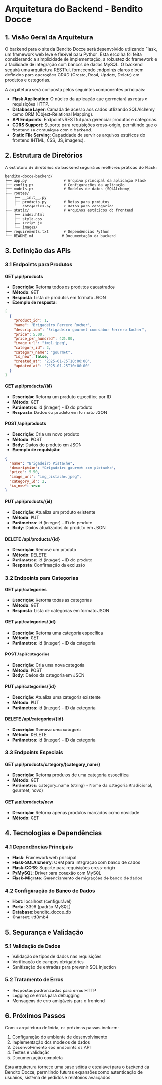 # Arquitetura do Backend - Bendito Docce

## 1. Visão Geral da Arquitetura

O backend para o site da Bendito Docce será desenvolvido utilizando Flask, um framework web leve e flexível para Python. Esta escolha foi feita considerando a simplicidade de implementação, a robustez do framework e a facilidade de integração com bancos de dados MySQL. O backend seguirá uma arquitetura RESTful, fornecendo endpoints claros e bem definidos para operações CRUD (Create, Read, Update, Delete) em produtos e categorias.

A arquitetura será composta pelos seguintes componentes principais:

- **Flask Application**: O núcleo da aplicação que gerenciará as rotas e requisições HTTP.
- **Database Layer**: Camada de acesso aos dados utilizando SQLAlchemy como ORM (Object-Relational Mapping).
- **API Endpoints**: Endpoints RESTful para gerenciar produtos e categorias.
- **CORS Support**: Suporte para requisições cross-origin, permitindo que o frontend se comunique com o backend.
- **Static File Serving**: Capacidade de servir os arquivos estáticos do frontend (HTML, CSS, JS, imagens).

## 2. Estrutura de Diretórios

A estrutura de diretórios do backend seguirá as melhores práticas do Flask:

```
bendito-docce-backend/
├── app.py                 # Arquivo principal da aplicação Flask
├── config.py              # Configurações da aplicação
├── models.py              # Modelos de dados (SQLAlchemy)
├── routes/
│   ├── __init__.py
│   ├── products.py        # Rotas para produtos
│   └── categories.py      # Rotas para categorias
├── static/                # Arquivos estáticos do frontend
│   ├── index.html
│   ├── style.css
│   ├── script.js
│   └── images/
├── requirements.txt       # Dependências Python
└── README.md             # Documentação do backend
```

## 3. Definição das APIs

### 3.1 Endpoints para Produtos

#### GET /api/products
- **Descrição**: Retorna todos os produtos cadastrados
- **Método**: GET
- **Resposta**: Lista de produtos em formato JSON
- **Exemplo de resposta**:
```json
[
  {
    "product_id": 1,
    "name": "Brigadeiro Ferrero Rocher",
    "description": "Brigadeiro gourmet com sabor Ferrero Rocher",
    "price": 5.00,
    "price_per_hundred": 425.00,
    "image_url": "img1.jpeg",
    "category_id": 2,
    "category_name": "gourmet",
    "is_new": false,
    "created_at": "2025-01-25T10:00:00",
    "updated_at": "2025-01-25T10:00:00"
  }
]
```

#### GET /api/products/{id}
- **Descrição**: Retorna um produto específico por ID
- **Método**: GET
- **Parâmetros**: id (integer) - ID do produto
- **Resposta**: Dados do produto em formato JSON

#### POST /api/products
- **Descrição**: Cria um novo produto
- **Método**: POST
- **Body**: Dados do produto em JSON
- **Exemplo de requisição**:
```json
{
  "name": "Brigadeiro Pistache",
  "description": "Brigadeiro gourmet com pistache",
  "price": 5.50,
  "image_url": "img_pistache.jpeg",
  "category_id": 2,
  "is_new": true
}
```

#### PUT /api/products/{id}
- **Descrição**: Atualiza um produto existente
- **Método**: PUT
- **Parâmetros**: id (integer) - ID do produto
- **Body**: Dados atualizados do produto em JSON

#### DELETE /api/products/{id}
- **Descrição**: Remove um produto
- **Método**: DELETE
- **Parâmetros**: id (integer) - ID do produto
- **Resposta**: Confirmação da exclusão

### 3.2 Endpoints para Categorias

#### GET /api/categories
- **Descrição**: Retorna todas as categorias
- **Método**: GET
- **Resposta**: Lista de categorias em formato JSON

#### GET /api/categories/{id}
- **Descrição**: Retorna uma categoria específica
- **Método**: GET
- **Parâmetros**: id (integer) - ID da categoria

#### POST /api/categories
- **Descrição**: Cria uma nova categoria
- **Método**: POST
- **Body**: Dados da categoria em JSON

#### PUT /api/categories/{id}
- **Descrição**: Atualiza uma categoria existente
- **Método**: PUT
- **Parâmetros**: id (integer) - ID da categoria

#### DELETE /api/categories/{id}
- **Descrição**: Remove uma categoria
- **Método**: DELETE
- **Parâmetros**: id (integer) - ID da categoria

### 3.3 Endpoints Especiais

#### GET /api/products/category/{category_name}
- **Descrição**: Retorna produtos de uma categoria específica
- **Método**: GET
- **Parâmetros**: category_name (string) - Nome da categoria (tradicional, gourmet, novo)

#### GET /api/products/new
- **Descrição**: Retorna apenas produtos marcados como novidade
- **Método**: GET

## 4. Tecnologias e Dependências

### 4.1 Dependências Principais
- **Flask**: Framework web principal
- **Flask-SQLAlchemy**: ORM para integração com banco de dados
- **Flask-CORS**: Suporte para requisições cross-origin
- **PyMySQL**: Driver para conexão com MySQL
- **Flask-Migrate**: Gerenciamento de migrações de banco de dados

### 4.2 Configuração do Banco de Dados
- **Host**: localhost (configurável)
- **Porta**: 3306 (padrão MySQL)
- **Database**: bendito_docce_db
- **Charset**: utf8mb4

## 5. Segurança e Validação

### 5.1 Validação de Dados
- Validação de tipos de dados nas requisições
- Verificação de campos obrigatórios
- Sanitização de entradas para prevenir SQL injection

### 5.2 Tratamento de Erros
- Respostas padronizadas para erros HTTP
- Logging de erros para debugging
- Mensagens de erro amigáveis para o frontend

## 6. Próximos Passos

Com a arquitetura definida, os próximos passos incluem:
1. Configuração do ambiente de desenvolvimento
2. Implementação dos modelos de dados
3. Desenvolvimento dos endpoints da API
4. Testes e validação
5. Documentação completa

Esta arquitetura fornece uma base sólida e escalável para o backend da Bendito Docce, permitindo futuras expansões como autenticação de usuários, sistema de pedidos e relatórios avançados.

